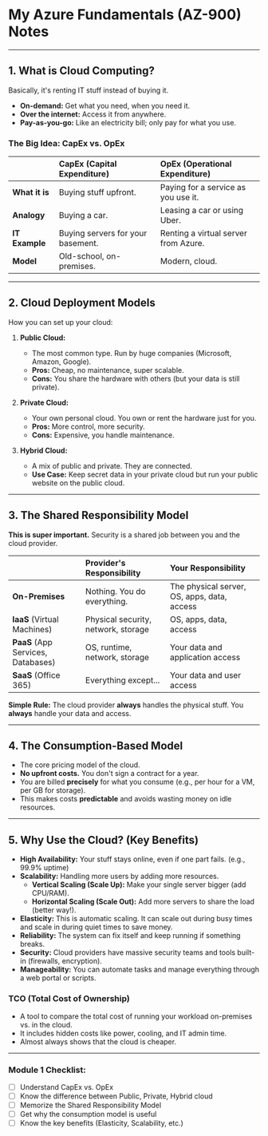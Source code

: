 # My Azure Fundamentals (AZ-900) Notes

---

## 1. What is Cloud Computing?

Basically, it's renting IT stuff instead of buying it.
- **On-demand:** Get what you need, when you need it.
- **Over the internet:** Access it from anywhere.
- **Pay-as-you-go:** Like an electricity bill; only pay for what you use.

### The Big Idea: CapEx vs. OpEx
| | CapEx (Capital Expenditure) | OpEx (Operational Expenditure) |
| :--- | :--- | :--- |
| **What it is** | Buying stuff upfront. | Paying for a service as you use it. |
| **Analogy** | Buying a car. | Leasing a car or using Uber. |
| **IT Example** | Buying servers for your basement. | Renting a virtual server from Azure. |
| **Model** | Old-school, on-premises. | Modern, cloud. |

---

## 2. Cloud Deployment Models

How you can set up your cloud:

1.  **Public Cloud:**
    - The most common type. Run by huge companies (Microsoft, Amazon, Google).
    - **Pros:** Cheap, no maintenance, super scalable.
    - **Cons:** You share the hardware with others (but your data is still private).

2.  **Private Cloud:**
    - Your own personal cloud. You own or rent the hardware just for you.
    - **Pros:** More control, more security.
    - **Cons:** Expensive, you handle maintenance.

3.  **Hybrid Cloud:**
    - A mix of public and private. They are connected.
    - **Use Case:** Keep secret data in your private cloud but run your public website on the public cloud.

---

## 3. The Shared Responsibility Model

**This is super important.** Security is a shared job between you and the cloud provider.

| | **Provider's Responsibility** | **Your Responsibility** |
| :--- | :--- | :--- |
| **On-Premises** | Nothing. You do everything. | The physical server, OS, apps, data, access |
| **IaaS** (Virtual Machines) | Physical security, network, storage | OS, apps, data, access |
| **PaaS** (App Services, Databases) | OS, runtime, network, storage | Your data and application access |
| **SaaS** (Office 365) | Everything except... | Your data and user access |

**Simple Rule:** The cloud provider **always** handles the physical stuff. You **always** handle your data and access.

---

## 4. The Consumption-Based Model

- The core pricing model of the cloud.
- **No upfront costs.** You don't sign a contract for a year.
- You are billed **precisely** for what you consume (e.g., per hour for a VM, per GB for storage).
- This makes costs **predictable** and avoids wasting money on idle resources.

---

## 5. Why Use the Cloud? (Key Benefits)

- **High Availability:** Your stuff stays online, even if one part fails. (e.g., 99.9% uptime)
- **Scalability:** Handling more users by adding more resources.
    - **Vertical Scaling (Scale Up):** Make your single server bigger (add CPU/RAM).
    - **Horizontal Scaling (Scale Out):** Add more servers to share the load (better way!).
- **Elasticity:** This is automatic scaling. It can scale out during busy times and scale in during quiet times to save money.
- **Reliability:** The system can fix itself and keep running if something breaks.
- **Security:** Cloud providers have massive security teams and tools built-in (firewalls, encryption).
- **Manageability:** You can automate tasks and manage everything through a web portal or scripts.

### TCO (Total Cost of Ownership)
- A tool to compare the total cost of running your workload on-premises vs. in the cloud.
- It includes hidden costs like power, cooling, and IT admin time.
- Almost always shows that the cloud is cheaper.

---
### Module 1 Checklist:
- [ ] Understand CapEx vs. OpEx
- [ ] Know the difference between Public, Private, Hybrid cloud
- [ ] Memorize the Shared Responsibility Model
- [ ] Get why the consumption model is useful
- [ ] Know the key benefits (Elasticity, Scalability, etc.)
